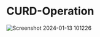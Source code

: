 # CURD-Operation
![Screenshot 2024-01-13 101226](https://github.com/Debarjitmohanty/CURD-Operation/assets/91021174/a2067b4e-c3b9-40d2-a75f-61a927575239)

